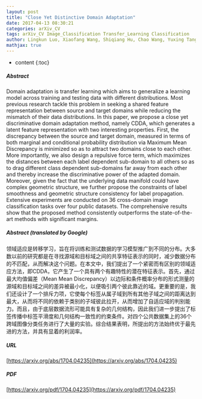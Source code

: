 ```yaml
---
layout: post
title: "Close Yet Distinctive Domain Adaptation"
date: 2017-04-13 08:30:21
categories: arXiv_CV
tags: arXiv_CV Image_Classification Transfer_Learning Classification
author: Lingkun Luo, Xiaofang Wang, Shiqiang Hu, Chao Wang, Yuxing Tang, Liming Chen
mathjax: true
---
```


* content
{:toc}

##### Abstract
Domain adaptation is transfer learning which aims to generalize a learning model across training and testing data with different distributions. Most previous research tackle this problem in seeking a shared feature representation between source and target domains while reducing the mismatch of their data distributions. In this paper, we propose a close yet discriminative domain adaptation method, namely CDDA, which generates a latent feature representation with two interesting properties. First, the discrepancy between the source and target domain, measured in terms of both marginal and conditional probability distribution via Maximum Mean Discrepancy is minimized so as to attract two domains close to each other. More importantly, we also design a repulsive force term, which maximizes the distances between each label dependent sub-domain to all others so as to drag different class dependent sub-domains far away from each other and thereby increase the discriminative power of the adapted domain. Moreover, given the fact that the underlying data manifold could have complex geometric structure, we further propose the constraints of label smoothness and geometric structure consistency for label propagation. Extensive experiments are conducted on 36 cross-domain image classification tasks over four public datasets. The comprehensive results show that the proposed method consistently outperforms the state-of-the-art methods with significant margins.

##### Abstract (translated by Google)
领域适应是转移学习，旨在将训练和测试数据的学习模型推广到不同的分布。大多数以前的研究都是在寻找源域和目标域之间的共享特征表示的同时，减少数据分布的不匹配，从而解决这个问题。在本文中，我们提出了一个紧密而有区别的领域适应方法，即CDDA，它产生了一个具有两个有趣特性的潜在特征表示。首先，通过最大均值偏差（Mean Mean Discrepancy）以边际和条件概率分布的形式测量的源域和目标域之间的差异被最小化，以便吸引两个彼此靠近的域。更重要的是，我们还设计了一个排斥力项，它使每个标签从属子域到所有其他子域之间的距离达到最大，从而将不同的依赖于类别的子域彼此拉开，从而增加了自适应域的判别能力。而且，由于底层数据流形可能具有复杂的几何结构，因此我们进一步提出了标签传播中标签平滑度和几何结构一致性的约束条件。对四个公共数据集上的36个跨域图像分类任务进行了大量的实验。综合结果表明，所提出的方法始终优于最先进的方法，并具有显着的利润率。

##### URL
[https://arxiv.org/abs/1704.04235](https://arxiv.org/abs/1704.04235)

##### PDF
[https://arxiv.org/pdf/1704.04235](https://arxiv.org/pdf/1704.04235)

